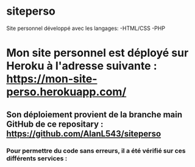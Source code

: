# siteperso
Site personnel développé avec les langages: 
-HTML/CSS
-PHP
# Mon site personnel est déployé sur Heroku à l'adresse suivante : https://mon-site-perso.herokuapp.com/
## Son déploiement provient de la branche main GitHub de ce repositary : https://github.com/AlanL543/siteperso
### Pour permettre du code sans erreurs, il a été vérifié sur ces différents services :  